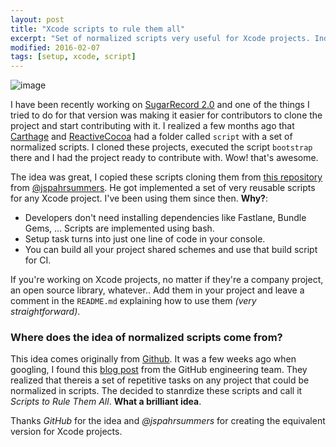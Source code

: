 ```yaml
---
layout: post
title: "Xcode scripts to rule them all"
excerpt: "Set of normalized scripts very useful for Xcode projects. Individual contributors will be familiar with them after they clone the project."
modified: 2016-02-07
tags: [setup, xcode, script]
---
```


![image](/assets/images/scripts-rule-them-all.png)

I have been recently working on [SugarRecord 2.0](https://github.com/pepicrft/sugarrecord) and one of the things I tried to do for that version was making it easier for contributors to clone the project and start contributing with it. I realized a few months ago that [Carthage](https://github.com/carthage/carthage) and [ReactiveCocoa](https://github.com/reactivecocoa/reactive) had a folder called `script` with a set of normalized scripts. I cloned these projects, executed the script `bootstrap` there and I had the project ready to contribute with. Wow! that's awesome.

The idea was great, I copied these scripts cloning them from [this repository](https://github.com/jspahrsummers/objc-build-scripts) from [@jspahrsummers](https://twitter.com/jspahrsummers). He got implemented a set of very reusable scripts for any Xcode project. I've been using them since then. **Why?**:

- Developers don't need installing dependencies like Fastlane, Bundle Gems, ... Scripts are implemented using bash.
- Setup task turns into just one line of code in your console.
- You can build all your project shared schemes and use that build script for CI.

If you're working on Xcode projects, no matter if they're a company project, an open source library, whatever.. Add them in your project and leave a comment in the `README.md` explaining how to use them *(very straightforward)*.

### Where does the idea of normalized scripts come from?

This idea comes originally from [Github](https://github.com). It was a few weeks ago when googling, I found this [blog post](http://githubengineering.com/scripts-to-rule-them-all/) from the GitHub engineering team. They realized that thereis  a set of repetitive tasks on any project that could be normalized in scripts. The decided to stanrdize these scripts and call it *Scripts to Rule Them All*. **What a brilliant idea**.

Thanks *GitHub* for the idea and *@jspahrsummers* for creating the equivalent version for Xcode projects.

